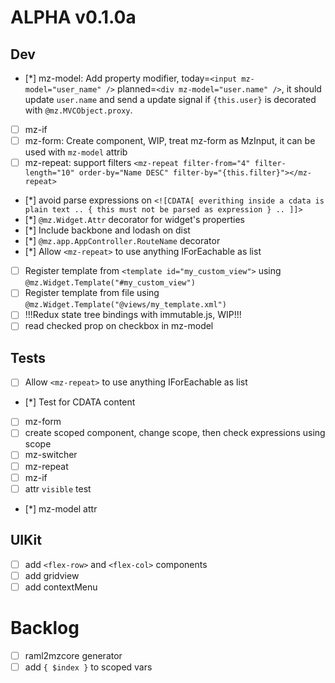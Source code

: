 ALPHA v0.1.0a
=====
Dev
---
- [*] mz-model: Add property modifier, today=`<input mz-model="user_name" />` planned=`<div mz-model="user.name" />`, it should update `user.name` and send a update signal if `{this.user}` is decorated with `@mz.MVCObject.proxy`.  
- [ ] mz-if
- [ ] mz-form: Create component, WIP, treat mz-form as MzInput, it can be used with `mz-model` attrib
- [ ] mz-repeat: support filters `<mz-repeat filter-from="4" filter-length="10" order-by="Name DESC" filter-by="{this.filter}"></mz-repeat>`
- [*] avoid parse expressions on `<![CDATA[ everithing inside a cdata is plain text .. { this must not be parsed as expression } .. ]]>`
- [*] `@mz.Widget.Attr` decorator for widget's properties
- [*] Include backbone and lodash on dist
- [*] `@mz.app.AppController.RouteName` decorator
- [*] Allow `<mz-repeat>` to use anything IForEachable as list
- [ ] Register template from `<template id="my_custom_view">` using `@mz.Widget.Template("#my_custom_view")`
- [ ] Register template from file using `@mz.Widget.Template("@views/my_template.xml")`
- [ ] !!!Redux state tree bindings with immutable.js, WIP!!!
- [ ] read checked prop on checkbox in mz-model

Tests
-----
- [ ] Allow `<mz-repeat>` to use anything IForEachable as list
- [*] Test for CDATA content
- [ ] mz-form
- [ ] create scoped component, change scope, then check expressions using scope
- [ ] mz-switcher
- [ ] mz-repeat
- [ ] mz-if
- [ ] attr `visible` test
- [*] mz-model attr

UIKit
-----
- [ ] add `<flex-row>` and `<flex-col>` components
- [ ] add gridview
- [ ] add contextMenu

Backlog
======

- [ ] raml2mzcore generator
- [ ] add `{ $index }` to scoped vars 